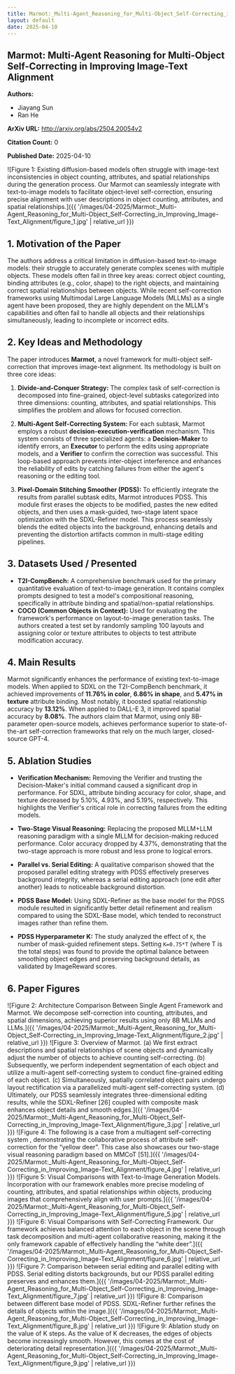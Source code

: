 ```yaml
---
title: Marmot:_Multi-Agent_Reasoning_for_Multi-Object_Self-Correcting_in_Improving_Image-Text_Alignment
layout: default
date: 2025-04-10
---
```

## Marmot: Multi-Agent Reasoning for Multi-Object Self-Correcting in Improving Image-Text Alignment
**Authors:**
- Jiayang Sun
- Ran He

**ArXiv URL:** http://arxiv.org/abs/2504.20054v2

**Citation Count:** 0

**Published Date:** 2025-04-10

![Figure 1: Existing diffusion-based models often struggle with image-text inconsistencies in object counting, attributes, and spatial relationships during the generation process. Our Marmot can seamlessly integrate with text-to-image models to facilitate object-level self-correction, ensuring precise alignment with user descriptions in object counting, attributes, and spatial relationships.]({{ '/images/04-2025/Marmot:_Multi-Agent_Reasoning_for_Multi-Object_Self-Correcting_in_Improving_Image-Text_Alignment/figure_1.jpg' | relative_url }})
## 1. Motivation of the Paper
The authors address a critical limitation in diffusion-based text-to-image models: their struggle to accurately generate complex scenes with multiple objects. These models often fail in three key areas: correct object counting, binding attributes (e.g., color, shape) to the right objects, and maintaining correct spatial relationships between objects. While recent self-correction frameworks using Multimodal Large Language Models (MLLMs) as a single agent have been proposed, they are highly dependent on the MLLM's capabilities and often fail to handle all objects and their relationships simultaneously, leading to incomplete or incorrect edits.

## 2. Key Ideas and Methodology
The paper introduces **Marmot**, a novel framework for multi-object self-correction that improves image-text alignment. Its methodology is built on three core ideas:

1.  **Divide-and-Conquer Strategy:** The complex task of self-correction is decomposed into fine-grained, object-level subtasks categorized into three dimensions: counting, attributes, and spatial relationships. This simplifies the problem and allows for focused correction.

2.  **Multi-Agent Self-Correcting System:** For each subtask, Marmot employs a robust **decision-execution-verification** mechanism. This system consists of three specialized agents: a **Decision-Maker** to identify errors, an **Executor** to perform the edits using appropriate models, and a **Verifier** to confirm the correction was successful. This loop-based approach prevents inter-object interference and enhances the reliability of edits by catching failures from either the agent's reasoning or the editing tool.

3.  **Pixel-Domain Stitching Smoother (PDSS):** To efficiently integrate the results from parallel subtask edits, Marmot introduces PDSS. This module first erases the objects to be modified, pastes the new edited objects, and then uses a mask-guided, two-stage latent space optimization with the SDXL-Refiner model. This process seamlessly blends the edited objects into the background, enhancing details and preventing the distortion artifacts common in multi-stage editing pipelines.

## 3. Datasets Used / Presented
-   **T2I-CompBench:** A comprehensive benchmark used for the primary quantitative evaluation of text-to-image generation. It contains complex prompts designed to test a model's compositional reasoning, specifically in attribute binding and spatial/non-spatial relationships.
-   **COCO (Common Objects in Context):** Used for evaluating the framework's performance on layout-to-image generation tasks. The authors created a test set by randomly sampling 100 layouts and assigning color or texture attributes to objects to test attribute modification accuracy.

## 4. Main Results
Marmot significantly enhances the performance of existing text-to-image models. When applied to SDXL on the T2I-CompBench benchmark, it achieved improvements of **11.76% in color**, **6.86% in shape**, and **5.47% in texture** attribute binding. Most notably, it boosted spatial relationship accuracy by **13.12%**. When applied to DALL-E 3, it improved spatial accuracy by **8.08%**. The authors claim that Marmot, using only 8B-parameter open-source models, achieves performance superior to state-of-the-art self-correction frameworks that rely on the much larger, closed-source GPT-4.

## 5. Ablation Studies
-   **Verification Mechanism:** Removing the Verifier and trusting the Decision-Maker's initial command caused a significant drop in performance. For SDXL, attribute binding accuracy for color, shape, and texture decreased by 5.10%, 4.93%, and 5.19%, respectively. This highlights the Verifier's critical role in correcting failures from the editing models.

-   **Two-Stage Visual Reasoning:** Replacing the proposed MLLM+LLM reasoning paradigm with a single MLLM for decision-making reduced performance. Color accuracy dropped by 4.37%, demonstrating that the two-stage approach is more robust and less prone to logical errors.

-   **Parallel vs. Serial Editing:** A qualitative comparison showed that the proposed parallel editing strategy with PDSS effectively preserves background integrity, whereas a serial editing approach (one edit after another) leads to noticeable background distortion.

-   **PDSS Base Model:** Using SDXL-Refiner as the base model for the PDSS module resulted in significantly better detail refinement and realism compared to using the SDXL-Base model, which tended to reconstruct images rather than refine them.

-   **PDSS Hyperparameter K:** The study analyzed the effect of `K`, the number of mask-guided refinement steps. Setting `K=0.75*T` (where T is the total steps) was found to provide the optimal balance between smoothing object edges and preserving background details, as validated by ImageReward scores.

## 6. Paper Figures
![Figure 2: Architecture Comparison Between Single Agent Framework and Marmot. We decompose self-correction into counting, attributes, and spatial dimensions, achieving superior results using only 8B MLLMs and LLMs.]({{ '/images/04-2025/Marmot:_Multi-Agent_Reasoning_for_Multi-Object_Self-Correcting_in_Improving_Image-Text_Alignment/figure_2.jpg' | relative_url }})
![Figure 3: Overview of Marmot. (a) We first extract descriptions and spatial relationships of scene objects and dynamically adjust the number of objects to achieve counting self-correcting. (b) Subsequently, we perform independent segmentation of each object and utilize a multi-agent self-correcting system to conduct fine-grained editing of each object. (c) Simultaneously, spatially correlated object pairs undergo layout rectification via a parallelized multi-agent self-correcting system. (d) Ultimately, our PDSS seamlessly integrates three-dimensional editing results, while the SDXL-Refiner [26] coupled with composite mask enhances object details and smooth edges.]({{ '/images/04-2025/Marmot:_Multi-Agent_Reasoning_for_Multi-Object_Self-Correcting_in_Improving_Image-Text_Alignment/figure_3.jpg' | relative_url }})
![Figure 4: The following is a case from a multiagent self-correcting system , demonstrating the collaborative process of attribute self-correction for the “yellow deer”. This case also showcases our two-stage visual reasoning paradigm based on MMCoT [51].]({{ '/images/04-2025/Marmot:_Multi-Agent_Reasoning_for_Multi-Object_Self-Correcting_in_Improving_Image-Text_Alignment/figure_4.jpg' | relative_url }})
![Figure 5: Visual Comparisons with Text-to-Image Generation Models. Incorporation with our framework enables more precise modeling of counting, attributes, and spatial relationships within objects, producing images that comprehensively align with user prompts.]({{ '/images/04-2025/Marmot:_Multi-Agent_Reasoning_for_Multi-Object_Self-Correcting_in_Improving_Image-Text_Alignment/figure_5.jpg' | relative_url }})
![Figure 6: Visual Comparisons with Self-Correcting Framework. Our framework achieves balanced attention to each object in the scene through task decomposition and multi-agent collaborative reasoning, making it the only framework capable of effectively handling the “white deer”.]({{ '/images/04-2025/Marmot:_Multi-Agent_Reasoning_for_Multi-Object_Self-Correcting_in_Improving_Image-Text_Alignment/figure_6.jpg' | relative_url }})
![Figure 7: Comparison between serial editing and parallel editing with PDSS. Serial editing distorts backgrounds, but our PDSS parallel editing preserves and enhances them.]({{ '/images/04-2025/Marmot:_Multi-Agent_Reasoning_for_Multi-Object_Self-Correcting_in_Improving_Image-Text_Alignment/figure_7.jpg' | relative_url }})
![Figure 8: Comparison between different base model of PDSS. SDXL-Refiner further refines the details of objects within the image.]({{ '/images/04-2025/Marmot:_Multi-Agent_Reasoning_for_Multi-Object_Self-Correcting_in_Improving_Image-Text_Alignment/figure_8.jpg' | relative_url }})
![Figure 9: Ablation study on the value of K steps. As the value of K decreases, the edges of objects become increasingly smooth. However, this comes at the cost of deteriorating detail representation.]({{ '/images/04-2025/Marmot:_Multi-Agent_Reasoning_for_Multi-Object_Self-Correcting_in_Improving_Image-Text_Alignment/figure_9.jpg' | relative_url }})

